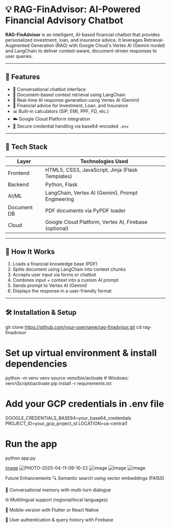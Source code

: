 # 💡 RAG-FinAdvisor: AI-Powered Financial Advisory Chatbot

**RAG-FinAdvisor** is an intelligent, AI-based financial chatbot that provides personalized investment, loan, and insurance advice. It leverages Retrieval-Augmented Generation (RAG) with Google Cloud's Vertex AI (Gemini model) and LangChain to deliver context-aware, document-driven responses to user queries.

---

## 🚀 Features

- 💬 Conversational chatbot interface
- 📄 Document-based context retrieval using LangChain
- 🤖 Real-time AI response generation using Vertex AI (Gemini)
- 🧠 Financial advice for Investment, Loan, and Insurance
- 📊 Built-in calculators (SIP, EMI, PPF, FD, etc.)
- ☁️ Google Cloud Platform integration
- 🔐 Secure credential handling via base64-encoded `.env`

---

## 🧰 Tech Stack

| Layer        | Technologies Used                                      |
|--------------|---------------------------------------------------------|
| Frontend     | HTML5, CSS3, JavaScript, Jinja (Flask Templates)       |
| Backend      | Python, Flask                                           |
| AI/ML        | LangChain, Vertex AI (Gemini), Prompt Engineering      |
| Document DB  | PDF documents via PyPDF loader                         |
| Cloud        | Google Cloud Platform, Vertex AI, Firebase (optional)  |

---

## 🧠 How It Works

1. Loads a financial knowledge base (PDF)
2. Splits document using LangChain into context chunks
3. Accepts user input via forms or chatbot
4. Combines input + context into a custom AI prompt
5. Sends prompt to Vertex AI (Gemini)
6. Displays the response in a user-friendly format

---

## 🛠️ Installation & Setup
git clone https://github.com/your-username/rag-finadvisor.git
cd rag-finadvisor


 # Set up virtual environment & install dependencies


python -m venv venv
source venv/bin/activate   # Windows: venv\Scripts\activate
pip install -r requirements.txt


# Add your GCP credentials in .env file


GOOGLE_CREDENTIALS_BASE64=your_base64_credentials
PROJECT_ID=your_gcp_project_id
LOCATION=us-central1


 # Run the app
python app.py

[image](https://github.com/user-attachments/assets/f37be401-40ce-4ff3-a2bd-f80131cfcc2f)
![PHOTO-2025-04-11-09-10-22](https://github.com/user-attachments/assets/03077628-6c14-4aad-a28e-7aaf076ef253)
![image](https://github.com/user-attachments/assets/798efee0-c399-4d24-850d-93e1ecd62320)
![image](https://github.com/user-attachments/assets/b91f3667-d3c6-4075-ae86-24b6b5ed9e9a)
![image](https://github.com/user-attachments/assets/4991bc4c-c4f5-441d-a332-4b7866b68068)





Future Enhancements
🔍 Semantic search using vector embeddings (FAISS)

💬 Conversational memory with multi-turn dialogue

🌐 Multilingual support (regional/local languages)

📱 Mobile version with Flutter or React Native

🔐 User authentication & query history with Firebase


